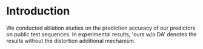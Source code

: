 # Introduction

We conducted ablation studies on the prediction accuracy of our predictors on public test sequences. 
In experimental results, 'ours w/o DA' denotes the results without the distortion additional mechanism.

